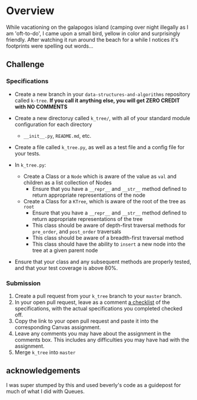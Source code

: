 # Overview
While vacationing on the galapogos island (camping over night illegally as I am 'oft-to-do', I came upon a small bird, yellow in color and surprisingly friendly. After watching it run around the beach for a while I notices it's footprints were spelling out words...

## Challenge
### Specifications
- Create a new branch in your `data-structures-and-algorithms` repository called `k-tree`. **If you call it anything else, you will get ZERO CREDIT with NO COMMENTS**
- Create a new directoruy called `k_tree/`, with all of your standard module configuration for each directory
    - `__init__.py`, `README.md`, etc.
- Create a file called `k_tree.py`, as well as a test file and a config file for your tests.

- In `k_tree.py`:
    - Create a Class or a `Node` which is aware of the value as `val` and children as a list collection of Nodes
        - Ensure that you have a `__repr__` and `__str__` method defined to return appropriate representations of the node
    - Create a Class for a `KTree`, which is aware of the root of the tree as `root`
        - Ensure that you have a `__repr__` and `__str__` method defined to return appropriate representations of the tree
        - This class should be aware of depth-first traversal methods for `pre_order`, and `post_order` traversals
        - This class should be aware of a breadth-first traversal method
        - This class should have the ability to `insert` a new node into the tree at a given parent node

- Ensure that your class and any subsequent methods are properly tested, and that your test coverage is above 80%.


### Submission
1. Create a pull request from your `k_tree` branch to your `master` branch.
2. In your open pull request, leave as a comment [a checklist](https://github.com/blog/1825-task-lists-in-all-markdown-documents) of the specifications, with the actual specifications you completed checked off.
3. Copy the link to your open pull request and paste it into the corresponding Canvas assignment.
4. Leave any comments you may have about the assignment in the comments box. This includes any difficulties you may have had with the assignment.
5. Merge `k_tree` into `master`

## acknowledgements
I was super stumped by this and used beverly's code as a guidepost for much of what I did with Queues.